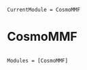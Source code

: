 ```@meta
CurrentModule = CosmoMMF
```

# CosmoMMF

```@index
```

```@autodocs
Modules = [CosmoMMF]
```
